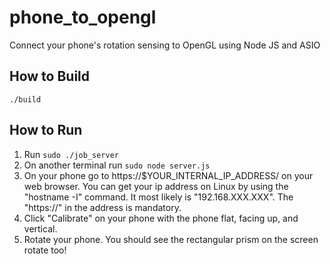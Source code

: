 # phone_to_opengl
Connect your phone's rotation sensing to OpenGL using Node JS and ASIO

## How to Build
`./build`

## How to Run
1. Run `sudo ./job_server`
2. On another terminal run `sudo node server.js`
3. On your phone go to https://$YOUR_INTERNAL_IP_ADDRESS/ on your web browser. You can get your ip address on Linux by using the "hostname -I" command. It most likely is "192.168.XXX.XXX". The "https://" in the address is mandatory. 
4. Click "Calibrate" on your phone with the phone flat, facing up, and vertical.
5. Rotate your phone. You should see the rectangular prism on the screen rotate too! 
